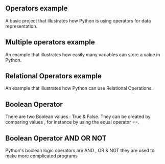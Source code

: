 Operators example
---
A basic project that illustrates how Python is using operators for data representation.


Multiple operators example
---
An example that illustrates how easily many variables can store a value in Python.

Relational Operators example
---

An example that illustrates how Python can use Relational Operations.

Boolean Operator
---

There are two Boolean values : True & False. They can be created by comparing values , for instance by using the equal operator ==.


Boolean Operator AND OR NOT
---

Python's boolean logic operators are AND , OR & NOT they are used to make more complicated programs

